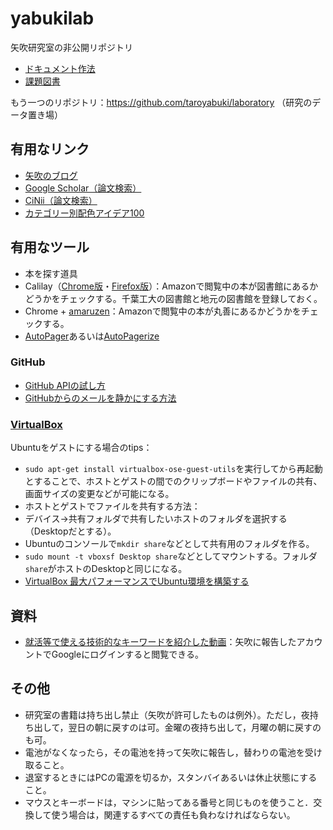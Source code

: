 yabukilab
=========

矢吹研究室の非公開リポジトリ

* [ドキュメント作法](https://github.com/taroyabuki/yabukilab/wiki/%E3%83%89%E3%82%AD%E3%83%A5%E3%83%A1%E3%83%B3%E3%83%88%E4%BD%9C%E6%B3%95)
* [課題図書](https://github.com/taroyabuki/yabukilab/wiki/%E8%AA%B2%E9%A1%8C%E5%9B%B3%E6%9B%B8)

もう一つのリポジトリ：https://github.com/taroyabuki/laboratory （研究のデータ置き場）

## 有用なリンク

* [矢吹のブログ](http://blog.unfindable.net/)
* [Google Scholar（論文検索）](http://scholar.google.co.jp/)
* [CiNii（論文検索）](http://ci.nii.ac.jp/)
* [カテゴリー別配色アイデア100](http://www.webcreatorbox.com/inspiration/colour-scheme-ideas-100/)

## 有用なツール

* 本を探す道具
 * Calilay（[Chrome版](https://chrome.google.com/webstore/detail/calilay/cafcmlkomanlkeanjkijmhepabjigeef?hl=ja)・[Firefox版](https://addons.mozilla.org/ja/firefox/addon/calilay/)）：Amazonで閲覧中の本が図書館にあるかどうかをチェックする。千葉工大の図書館と地元の図書館を登録しておく。
 * Chrome + [amaruzen](https://chrome.google.com/webstore/detail/amaruzen/mebbcheaekaddnilejjllbifehngpcjj?hl=ja)：Amazonで閲覧中の本が丸善にあるかどうかをチェックする。
* [AutoPager](https://www.google.co.jp/search?q=autopager)あるいは[AutoPagerize](http://autopagerize.net/)

### GitHub

* [GitHub APIの試し方](https://github.com/taroyabuki/yabukilab/tree/master/library/github)
* [GitHubからのメールを静かにする方法](https://github.com/taroyabuki/yabukilab/blob/master/library/github/GitHub%E3%81%8B%E3%82%89%E3%81%AE%E3%83%A1%E3%83%BC%E3%83%AB%E3%82%92%E9%9D%99%E3%81%8B%E3%81%AB%E3%81%99%E3%82%8B%E6%96%B9%E6%B3%95.md)

### [VirtualBox](https://www.virtualbox.org/wiki/Downloads)

Ubuntuをゲストにする場合のtips：

* `sudo apt-get install virtualbox-ose-guest-utils`を実行してから再起動とすることで、ホストとゲストの間でのクリップボードやファイルの共有、画面サイズの変更などが可能になる。
* ホストとゲストでファイルを共有する方法：
 * デバイス→共有フォルダで共有したいホストのフォルダを選択する（Desktopだとする）。
 * Ubuntuのコンソールで`mkdir share`などとして共有用のフォルダを作る。
 * `sudo mount -t vboxsf Desktop share`などとしてマウントする。フォルダ`share`がホストのDesktopと同じになる。
* [VirtualBox 最大パフォーマンスでUbuntu環境を構築する](http://holybea.com/2015/07/08/virtualbox-ubuntu/)

## 資料

* [就活等で使える技術的なキーワードを紹介した動画](http://youtu.be/t3mvWrv62wM)：矢吹に報告したアカウントでGoogleにログインすると閲覧できる。

## その他

* 研究室の書籍は持ち出し禁止（矢吹が許可したものは例外）。ただし，夜持ち出して，翌日の朝に戻すのは可。金曜の夜持ち出して，月曜の朝に戻すのも可。
* 電池がなくなったら，その電池を持って矢吹に報告し，替わりの電池を受け取ること。
* 退室するときにはPCの電源を切るか，スタンバイあるいは休止状態にすること。
* マウスとキーボードは，マシンに貼ってある番号と同じものを使うこと．交換して使う場合は，関連するすべての責任も負わなければならない。

